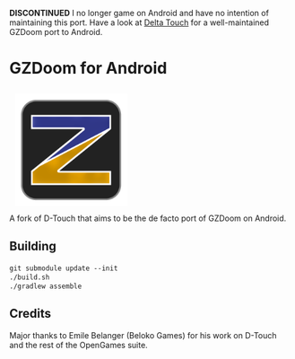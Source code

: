 **DISCONTINUED** I no longer game on Android and have no intention of maintaining this port.
Have a look at [Delta Touch](https://play.google.com/store/apps/details?id=com.opentouchgaming.deltatouch&hl=en_US)
for a well-maintained GZDoom port to Android. 

# GZDoom for Android
<img src="icon.png" width="200" hspace="10" vspace="10"></br>
A fork of D-Touch that aims to be the de facto port of GZDoom on Android.

## Building
    git submodule update --init
    ./build.sh
    ./gradlew assemble

## Credits
Major thanks to Emile Belanger (Beloko Games) for his work on D-Touch and the rest of the OpenGames suite.
